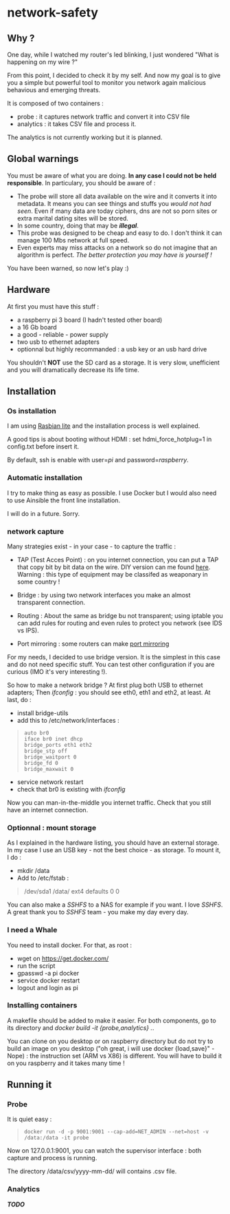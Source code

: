 # network-safety

## Why ?

One day, while I watched my router's led blinking, I just wondered "What is
happening on my wire ?"

From this point, I decided to check it by my self. And now my goal is to give
you a simple but powerful tool to monitor you network again malicious behavious
and emerging threats.

It is composed of two containers :

* probe : it captures network traffic and convert it into CSV file
* analytics : it takes CSV file and process it.

The analytics is not currently working but it is planned.

## Global warnings

You must be aware of what you are doing. **In any case I could not be held
responsible**. In particulary, you should be aware of :

* The probe will store all data available on the wire and it converts it into
metadata. It means you can see things and stuffs you *would not had seen*.
Even if many data are today ciphers, dns are not so porn sites or extra marital
dating sites will be stored.
* In some country, doing that may be ***illegal***.
* This probe was designed to be cheap and easy to do. I don't think it can
manage 100 Mbs network at full speed.
* Even experts may miss attacks on a network so do not imagine that an
algorithm is perfect. *The better protection you may have is yourself !*

You have been warned, so now let's play :)

## Hardware

At first you must have this stuff :

* a raspberry pi 3 board (I hadn't tested other board)
* a 16 Gb board
* a good - reliable - power supply
* two usb to ethernet adapters
* optionnal but highly recommanded : a usb key or an usb hard drive

You shouldn't **NOT** use the SD card as a storage. It is very slow, unefficient
and you will dramatically decrease its life time.

## Installation

### Os installation

I am using [Rasbian lite](https://www.raspberrypi.org/downloads/raspbian/) and
the installation process is well explained.

A good tips is about booting without HDMI : set hdmi_force_hotplug=1 in
config.txt before insert it.

By default, ssh is enable with user=*pi* and password=*raspberry*.

### Automatic installation

I try to make thing as easy as possible. I use Docker but I would also need to
use Ainsible the front line installation.

I will do in a future. Sorry.

### network capture

Many strategies exist - in your case - to capture the traffic :

* TAP (Test Acces Point) : on you internet connection, you can put a TAP that
copy bit by bit data on the wire. DIY version can me found
[here](http://lmgtfy.com/?q=tap+network+diy). Warning : this type of equipment
may be classifed as weaponary in some country !

* Bridge : by using two network interfaces you make an almost transparent
connection.

* Routing : About the same as bridge bu not transparent; using iptable you
can add rules for routing and even rules to protect you network
(see IDS vs IPS).

* Port mirroring : some routers can make
[port mirroring](https://en.wikipedia.org/wiki/Port_mirroring)

For my needs, I decided to use bridge version. It is the simplest in this case
and do not need specific stuff. You can test other configuration if you are
curious (IMO it's very interesting !).

So how to make a network bridge ? At first plug both USB to
ethernet adapters; Then *ifconfig* : you should
see eth0, eth1 and eth2, at least. At last, do :

* install bridge-utils
* add this to /etc/network/interfaces :
>     auto br0
>     iface br0 inet dhcp
>     bridge_ports eth1 eth2
>     bridge_stp off
>     bridge_waitport 0
>     bridge_fd 0
>     bridge_maxwait 0

* service network restart
* check that br0 is existing with *ifconfig*

Now you can man-in-the-middle you internet traffic. Check that you still have
an internet connection.

### Optionnal : mount storage

As I explained in the hardware listing, you should have an
external storage. In my case I use an USB key - not the best choice - as
storage. To mount it, I do :

* mkdir /data
* Add to /etc/fstab :

>/dev/sda1 /data/ ext4 defaults 0 0

You can also make a *SSHFS* to a NAS for example if you want. I love *SSHFS*.
A great thank you to *SSHFS* team - you make my day every day.

### I need a Whale

You need to install docker. For that, as root :

* wget on https://get.docker.com/
* run the script
* gpasswd -a pi docker
* service docker restart
* logout and login as pi

### Installing containers

A makefile should be added to make it easier. For both components, go to its
directory and *docker build -it {probe,analytics} .*.

You can clone on you desktop or on raspberry directory but do not try to build
an image on you desktop ("oh great, i will use docker {load,save}" - Nope) :
the instruction set (ARM vs X86) is different. You will have to build it on
you raspberry and it takes many time !

## Running it

### Probe

It is quiet easy :

>     docker run -d -p 9001:9001 --cap-add=NET_ADMIN --net=host -v /data:/data -it probe

Now on 127.0.0.1:9001, you can watch the supervisor interface : both capture
and process is running.

The directory /data/csv/yyyy-mm-dd/ will contains .csv file.

### Analytics

***TODO***
